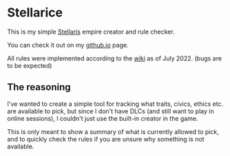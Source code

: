 # Stellarice

This is my simple [Stellaris](https://www.paradoxinteractive.com/games/stellaris)
empire creator and rule checker.

You can check it out on my [github.io](https://grzegorz-chojnacki.github.io/stellarice)
page.

All rules were implemented according to the [wiki](https://stellaris.paradoxwikis.com/)
as of July 2022. (bugs are to be expected)


## The reasoning

I've wanted to create a simple tool for tracking what traits, civics, ethics etc.
are available to pick, but since I don't have DLCs (and still want to play in
online sessions), I couldn't just use the built-in creator in the game.

This is only meant to show a summary of what is currently allowed to pick,
and to quickly check the rules if you are unsure why something is not available.
